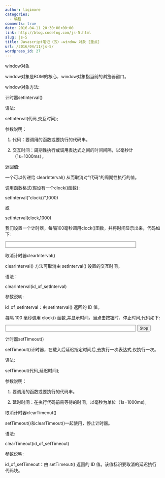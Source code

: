 ```yaml
---
author: liqimore
categories:
  - 编程
comments: true
date: 2016-04-11 20:30:00+00:00
link: http://blog.codefog.com/js-5.html
slug: js-5
title: Javascript笔记（五）–window 对象 [重点]
url: /2016/04/11/js-5/
wordpress_id: 27
---
```



window对象




window对象是BOM的核心，window对象指当前的浏览器窗口。




window对象方法:




计时器setInterval()  

语法:  

setInterval(代码,交互时间);  

参数说明：






  1. 代码：要调用的函数或要执行的代码串。



  2. 交互时间：周期性执行或调用表达式之间的时间间隔，以毫秒计（1s=1000ms）。





返回值:




一个可以传递给 clearInterval() 从而取消对"代码"的周期性执行的值。




调用函数格式(假设有一个clock()函数):  

setInterval("clock()",1000)  

或  

setInterval(clock,1000)  

我们设置一个计时器，每隔100毫秒调用clock()函数，并将时间显示出来，代码如下:  

<!DOCTYPE HTML>  

<html>  

<head>  

<meta http-equiv="Content-Type" content="text/html; charset=utf-8">  

<title>计时器</title>  

<script type="text/javascript">  

var int=setInterval(clock, 100)  

function clock(){  

var time=new Date();  

document.getElementById("clock").value = time;  

}  

</script>  

</head>  

<body>  

<form>  

<input type="text" id="clock" size="50"  />  

</form>  

</body>  

</html>




取消计时器clearInterval()




clearInterval() 方法可取消由 setInterval() 设置的交互时间。  

语法：




clearInterval(id_of_setInterval)  

参数说明:  

id_of_setInterval：由 setInterval() 返回的 ID 值。




每隔 100 毫秒调用 clock() 函数,并显示时间。当点击按钮时，停止时间,代码如下:  

<!DOCTYPE HTML>  

<html>  

<head>  

<meta http-equiv="Content-Type" content="text/html; charset=utf-8">  

<title>计时器</title>  

<script type="text/javascript">  

function clock(){  

var time=new Date();  

document.getElementById("clock").value = time;  

}  

// 每隔100毫秒调用clock函数，并将返回值赋值给i  

var i=setInterval("clock()",100);  

</script>  

</head>  

<body>  

<form>  

<input type="text" id="clock" size="50"  />  

<input type="button" value="Stop" onclick="clearInterval(i)"  />  

</form>  

</body>  

</html>




计时器setTimeout()




setTimeout()计时器，在载入后延迟指定时间后,去执行一次表达式,仅执行一次。  

语法:




setTimeout(代码,延迟时间);  

参数说明：






  1. 要调用的函数或要执行的代码串。


  2. 延时时间：在执行代码前需等待的时间，以毫秒为单位（1s=1000ms)。




取消计时器clearTimeout()




setTimeout()和clearTimeout()一起使用，停止计时器。  

语法:




clearTimeout(id_of_setTimeout)  

参数说明:  

id_of_setTimeout：由 setTimeout() 返回的 ID 值。该值标识要取消的延迟执行代码块。



